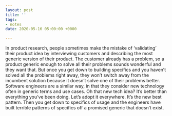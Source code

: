 ```yaml
---
layout: post
title: ''
tags:
- notes
date: 2020-05-16 05:00:00 +0000

---
```

In product research, people sometimes make the mistake of ‘validating’ their product idea by interviewing customers and describing the most generic version of their product. The customer already has a problem, so a product generic enough to solve all their problems sounds wonderful and they want that. But once you get down to building specifics and you haven’t solved all the problems right away, they won’t switch away from the incumbent solution because it doesn’t solve one of their problems better.   
Software engineers are a similar way, in that they consider new technology often in generic terms and use cases. Oh that new tech idea? It’s better than everything you’ve been doing. Let’s adopt it everywhere. It’s the new best pattern. Then you get down to specifics of usage and the engineers have built terrible patterns of specifics off a promised generic that doesn’t exist. 
